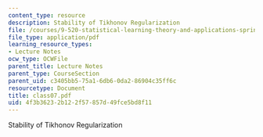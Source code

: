 ```yaml
---
content_type: resource
description: Stability of Tikhonov Regularization
file: /courses/9-520-statistical-learning-theory-and-applications-spring-2003/4f3b36232b122f57857d49fce5bd8f11_class07.pdf
file_type: application/pdf
learning_resource_types:
- Lecture Notes
ocw_type: OCWFile
parent_title: Lecture Notes
parent_type: CourseSection
parent_uid: c3405bb5-75a1-6db6-0da2-86904c35ff6c
resourcetype: Document
title: class07.pdf
uid: 4f3b3623-2b12-2f57-857d-49fce5bd8f11
---
```

Stability of Tikhonov Regularization

